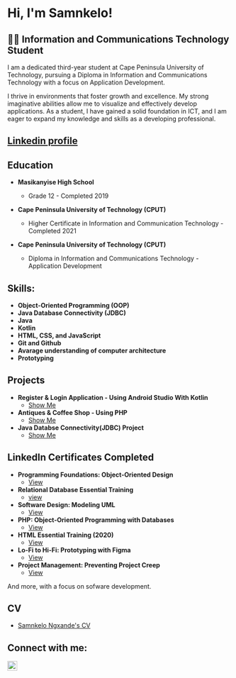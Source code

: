 <H1>Hi, I'm Samnkelo! <br/></H1>

<h2>👨‍💻 Information and Communications Technology Student</h2>

<p>I am a dedicated third-year student at Cape Peninsula University of Technology, pursuing a Diploma in Information and Communications Technology with a focus on Application Development.</p>

<p>I thrive in environments that foster growth and excellence. My strong imaginative abilities allow me to visualize and effectively develop applications. As a student, I have gained a solid foundation in ICT, and I am eager to expand my knowledge and skills as a developing professional.</p>

<H2><a href="https://www.linkedin.com/in/samnkelo-ngxande-2a8549210/" target="_blank">Linkedin profile</a></H2>

<H2>Education</H2>

- <b>Masikanyise High School</b>
  - <p>Grade 12 - Completed 2019</p>
- <b>Cape Peninsula University of Technology (CPUT)</b>
  - <p>Higher Certificate in Information and Communication Technology - Completed 2021</p>
- <b>Cape Peninsula University of Technology (CPUT)</b>
  - <p>Diploma in Information and Communications Technology - Application Development</p>

<H2>Skills:</H2>

- <b>Object-Oriented Programming (OOP)</b>
- <b>Java Database Connectivity (JDBC)</b>
- <b>Java</b>
- <b>Kotlin</b>
- <b>HTML, CSS, and JavaScript</b>
- <b>Git and Github</b>
- <b>Avarage understanding of computer architecture</b>
- <b>Prototyping</b>

<H2>Projects</H2>

- <b>Register & Login Application - Using Android Studio With Kotlin</b>
  - [Show Me](https://github.com/Samnke/BasicLoginApp.git)
- <b>Antiques & Coffee Shop - Using PHP</b>
  - [Show Me](https://github.com/Samnke/Antique-Coffee-Shop-Project.git)
- <b>Java Databse Connectivity(JDBC) Project</b>
  - [Show Me](https://github.com/Samnke/Java-Database-Connectivity-Project.git)

<h2>LinkedIn Certificates Completed</h2>

- <b>Programming Foundations: Object-Oriented Design</b>
  - [View](https://drive.google.com/file/d/1dgZPhrvfqD46B39bHL0WoviyfOsytoze/view?usp=sharing)
- <b>Relational Database Essential Training</b>
  - [view](https://drive.google.com/file/d/1O1eTPoe2AYoBXjFH_0WSxX4G4JA2eHiv/view?usp=sharing)
- <b>Software Design: Modeling UML</b>
  - [View](https://drive.google.com/file/d/1GH9oG9RvzrVVPEMOg7S_5EwAMAi7sdJ1/view?usp=sharing)
- <b>PHP: Object-Oriented Programming with Databases</b>
  - [View](https://drive.google.com/file/d/1GTYSCt2qD82emlwETifxtwIIcjtlz8gA/view?usp=sharing)
- <b>HTML Essential Training (2020)</b>
  - [View](https://drive.google.com/file/d/17R_-wHr9xIo7vueFywLXLB6Q6fFlC6pl/view?usp=sharing)
- <b>Lo-Fi to Hi-Fi: Prototyping with Figma</b>
  - [View](https://drive.google.com/file/d/1lY27crrCfj5s09EOiu8_De0a066P8vMg/view?usp=sharing)
- <b>Project Management: Preventing Project Creep</b>
  - [View](https://drive.google.com/file/d/1T16tlWoZdj1UFYNFxoCT7W0m4cMG2IcS/view?usp=sharing)
<p>And more, with a focus on sofware development.</p>

<H2>CV</H2>

- [Samnkelo Ngxande's CV](https://drive.google.com/file/d/1lp8EUn9JeoxJ4F4e4ZJGmS3SzoKDZATI/view?usp=sharing)

<h2>Connect with me:</h2>

[<img align="left" alt="SamnkeloNgxande | LinkedIn" width="22px" src="https://cdn.jsdelivr.net/npm/simple-icons@v3/icons/linkedin.svg" />][linkedin]

[linkedin]: https://www.linkedin.com/in/samnkelo-ngxande-2a8549210/

<!--
My Comments
-->
